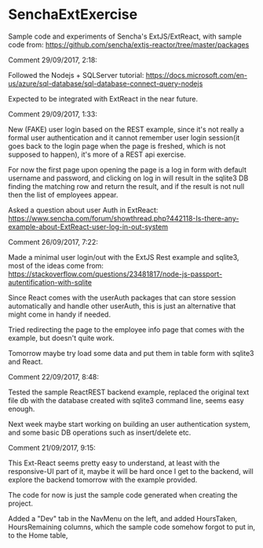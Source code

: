 # SenchaExtExercise

Sample code and experiments of Sencha's ExtJS/ExtReact, with sample code from: https://github.com/sencha/extjs-reactor/tree/master/packages

Comment 29/09/2017, 2:18:

Followed the Nodejs + SQLServer tutorial: 
https://docs.microsoft.com/en-us/azure/sql-database/sql-database-connect-query-nodejs

Expected to be integrated with ExtReact in the near future.

Comment 29/09/2017, 1:33:

New (FAKE) user login based on the REST example, since it's not really a formal user
authentication and it cannot remember user login session(it goes back to the login page
when the page is freshed, which is not supposed to happen), it's more of a REST api exercise.

For now the first page upon opening the page is a log in form with default username and password, 
and clicking on log in will result in the sqlite3 DB finding the matching row and return 
the result, and if the result is not null then the list of employees appear.

Asked a question about user Auth in ExtReact: 
https://www.sencha.com/forum/showthread.php?442118-Is-there-any-example-about-ExtReact-user-log-in-out-system

Comment 26/09/2017, 7:22:

Made a minimal user login/out with the ExtJS Rest example and sqlite3, most of the
ideas come from: https://stackoverflow.com/questions/23481817/node-js-passport-autentification-with-sqlite

Since React comes with the userAuth packages that can store session automatically and 
handle other userAuth, this is just an alternative that might come in handy if needed.

Tried redirecting the page to the employee info page that comes with the example, but 
doesn't quite work. 

Tomorrow maybe try load some data and put them in table form with sqlite3 and React.

Comment 22/09/2017, 8:48:

Tested the sample ReactREST backend example, replaced the original text file db
with the database created with sqlite3 command line, seems easy enough.

Next week maybe start working on building an user authentication system, and some
basic DB operations such as insert/delete etc.

Comment 21/09/2017, 9:15:

This Ext-React seems pretty easy to understand, at least with the responsive-UI
part of it, maybe it will be hard once I get to the backend, will explore the 
backend tomorrow with the example provided.

The code for now is just the sample code generated when creating the project. 

Added a "Dev" tab in the NavMenu on the left, and added HoursTaken, HoursRemaining
columns, which the sample code somehow forgot to put in, to the Home table, 


